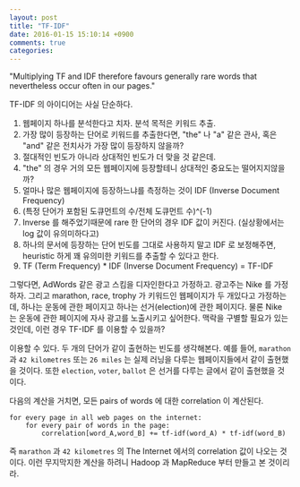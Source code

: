 ```yaml
---
layout: post
title: "TF-IDF"
date: 2016-01-15 15:10:14 +0900
comments: true
categories: 
---
```


"Multiplying TF and IDF therefore favours generally rare words that nevertheless occur often in our pages."

TF-IDF 의 아이디어는 사실 단순하다.

1. 웹페이지 하나를 분석한다고 치자. 분석 목적은 키워드 추출.
2. 가장 많이 등장하는 단어로 키워드를 추출한다면, "the" 나 "a" 같은 관사, 혹은 "and" 같은 전치사가 가장 많이 등장하지 않을까?
3. 절대적인 빈도가 아니라 상대적인 빈도가 더 맞을 것 같은데.
4. "the" 의 경우 거의 모든 웹페이지에 등장할테니 상대적인 중요도는 떨어지지않을까?
5. 얼마나 많은 웹페이지에 등장하느냐를 측정하는 것이 IDF (Inverse Document Frequency)
6. (특정 단어가 포함된 도큐먼트의 수/전체 도큐먼트 수)^(-1)
7. Inverse 를 해주었기때문에 rare 한 단어의 경우 IDF 값이 커진다. (실상황에서는 log 값이 유의미하다고)
8. 하나의 문서에 등장하는 단어 빈도를 그대로 사용하지 말고 IDF 로 보정해주면, heuristic 하게 꽤 유의미한 키워드를 추출할 수 있다고 한다.
9. TF (Term Frequency) * IDF (Inverse Document Frequency) = TF-IDF

그렇다면, AdWords 같은 광고 스킴을 디자인한다고 가정하고. 광고주는 Nike 를 가정하자. 그리고 marathon, race, trophy 가 키워드인 웹페이지가 두 개있다고 가정하는데, 하나는 운동에 관한 페이지고 하나는 선거(election)에 관한 페이지다. 물론 Nike 는 운동에 관한 페이지에 자사 광고를 노출시키고 싶어한다. 맥락을 구별할 필요가 있는 것인데, 이런 경우 TF-IDF 를 이용할 수 있을까?

이용할 수 있다. 두 개의 단어가 같이 출현하는 빈도를 생각해본다. 예를 들어, `marathon` 과 `42 kilometres` 또는 `26 miles` 는 실제 러닝을 다루는 웹페이지들에서 같이 출현했을 것이다. 또한 `election`, `voter`, `ballot` 은 선거를 다루는 글에서 같이 출현했을 것이다.

다음의 계산을 거치면, 모든 pairs of words 에 대한 correlation 이 계산된다.

```
for every page in all web pages on the internet:
    for every pair of words in the page:
        correlation[word_A,word_B] += tf-idf(word_A) * tf-idf(word_B)
```        

즉 `marathon` 과 `42 kilometres` 의 The Internet 에서의 correlation 값이 나오는 것이다. 이런 무지막지한 계산을 하려니 Hadoop 과 MapReduce 부터 만들고 본 것이리라.
